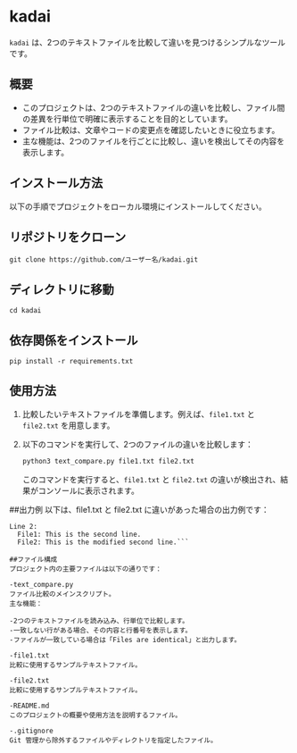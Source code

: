 # kadai

`kadai` は、2つのテキストファイルを比較して違いを見つけるシンプルなツールです。

## 概要

- このプロジェクトは、2つのテキストファイルの違いを比較し、ファイル間の差異を行単位で明確に表示することを目的としています。
- ファイル比較は、文章やコードの変更点を確認したいときに役立ちます。
- 主な機能は、2つのファイルを行ごとに比較し、違いを検出してその内容を表示します。

## インストール方法

以下の手順でプロジェクトをローカル環境にインストールしてください。

## リポジトリをクローン
```git clone https://github.com/ユーザー名/kadai.git```

## ディレクトリに移動
```cd kadai```

## 依存関係をインストール
```pip install -r requirements.txt```

## 使用方法

1. 比較したいテキストファイルを準備します。例えば、`file1.txt` と `file2.txt` を用意します。

2. 以下のコマンドを実行して、2つのファイルの違いを比較します：

    ```bash
    python3 text_compare.py file1.txt file2.txt
    ```

    このコマンドを実行すると、`file1.txt` と `file2.txt` の違いが検出され、結果がコンソールに表示されます。

##出力例
以下は、file1.txt と file2.txt に違いがあった場合の出力例です：

```Differences found: 
Line 2:
  File1: This is the second line.
  File2: This is the modified second line.```

##ファイル構成
プロジェクト内の主要ファイルは以下の通りです：

-text_compare.py
ファイル比較のメインスクリプト。
主な機能：

-2つのテキストファイルを読み込み、行単位で比較します。
-一致しない行がある場合、その内容と行番号を表示します。
-ファイルが一致している場合は「Files are identical」と出力します。

-file1.txt
比較に使用するサンプルテキストファイル。

-file2.txt
比較に使用するサンプルテキストファイル。

-README.md
このプロジェクトの概要や使用方法を説明するファイル。

-.gitignore
Git 管理から除外するファイルやディレクトリを指定したファイル。
